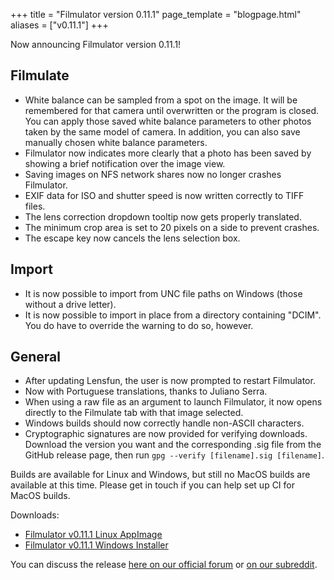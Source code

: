 +++
title = "Filmulator version 0.11.1"
page_template = "blogpage.html"
aliases = ["v0.11.1"]
+++

Now announcing Filmulator version 0.11.1!

## Filmulate

* White balance can be sampled from a spot on the image. It will be remembered for that camera until overwritten or the program is closed. You can apply those saved white balance parameters to other photos taken by the same model of camera. In addition, you can also save manually chosen white balance parameters.
* Filmulator now indicates more clearly that a photo has been saved by showing a brief notification over the image view.
* Saving images on NFS network shares now no longer crashes Filmulator.
* EXIF data for ISO and shutter speed is now written correctly to TIFF files.
* The lens correction dropdown tooltip now gets properly translated.
* The minimum crop area is set to 20 pixels on a side to prevent crashes.
* The escape key now cancels the lens selection box.

## Import

* It is now possible to import from UNC file paths on Windows (those without a drive letter).
* It is now possible to import in place from a directory containing "DCIM". You do have to override the warning to do so, however.


## General

* After updating Lensfun, the user is now prompted to restart Filmulator.
* Now with Portuguese translations, thanks to Juliano Serra.
* When using a raw file as an argument to launch Filmulator, it now opens directly to the Filmulate tab with that image selected.
* Windows builds should now correctly handle non-ASCII characters.
* Cryptographic signatures are now provided for verifying downloads. Download the version you want and the corresponding .sig file from the GitHub release page, then run `gpg --verify [filename].sig [filename]`.


Builds are available for Linux and Windows, but still no MacOS builds are available at this time. Please get in touch if you can help set up CI for MacOS builds.

Downloads:

* [Filmulator v0.11.1 Linux AppImage](https://github.com/CarVac/filmulator-gui/releases/download/v0.11.1/Filmulator_v0.11.1.AppImage)
* [Filmulator v0.11.1 Windows Installer](https://github.com/CarVac/filmulator-gui/releases/download/v0.11.1/Filmulator_v0.11.1.exe)

You can discuss the release [here on our official forum](https://discuss.pixls.us/t/filmulator-v0-11-1-released/23877) or [on our subreddit](https://www.reddit.com/r/Filmulator/).
